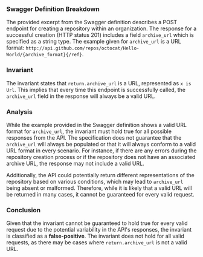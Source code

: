 ### Swagger Definition Breakdown
The provided excerpt from the Swagger definition describes a POST endpoint for creating a repository within an organization. The response for a successful creation (HTTP status 201) includes a field `archive_url` which is specified as a string type. The example given for `archive_url` is a URL format: `http://api.github.com/repos/octocat/Hello-World/{archive_format}{/ref}`.

### Invariant
The invariant states that `return.archive_url` is a URL, represented as `x is Url`. This implies that every time this endpoint is successfully called, the `archive_url` field in the response will always be a valid URL.

### Analysis
While the example provided in the Swagger definition shows a valid URL format for `archive_url`, the invariant must hold true for all possible responses from the API. The specification does not guarantee that the `archive_url` will always be populated or that it will always conform to a valid URL format in every scenario. For instance, if there are any errors during the repository creation process or if the repository does not have an associated archive URL, the response may not include a valid URL.

Additionally, the API could potentially return different representations of the repository based on various conditions, which may lead to `archive_url` being absent or malformed. Therefore, while it is likely that a valid URL will be returned in many cases, it cannot be guaranteed for every valid request.

### Conclusion
Given that the invariant cannot be guaranteed to hold true for every valid request due to the potential variability in the API's responses, the invariant is classified as a **false-positive**. The invariant does not hold for all valid requests, as there may be cases where `return.archive_url` is not a valid URL.
